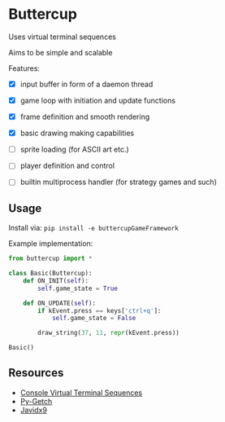 Buttercup
===
Uses virtual terminal sequences

Aims to be simple and scalable

Features:
+ [x] input buffer in form of a daemon thread
+ [x] game loop with initiation and update functions
+ [x] frame definition and smooth rendering
+ [x] basic drawing making capabilities

+ [ ] sprite loading (for ASCII art etc.)
+ [ ] player definition and control
+ [ ] builtin multiprocess handler (for strategy games and such)

Usage
---
Install via: `pip install -e buttercupGameFramework`

Example implementation:
```python
from buttercup import *

class Basic(Buttercup):
	def ON_INIT(self):
		self.game_state = True

	def ON_UPDATE(self):
		if kEvent.press == keys['ctrl+q']:
			self.game_state = False

		draw_string(37, 11, repr(kEvent.press))

Basic()
```

Resources
---
+ [Console Virtual Terminal Sequences][def]
+ [Py-Getch][def2]
+ [Javidx9][def3]


[def]: https://learn.microsoft.com/en-us/windows/console/console-virtual-terminal-sequences
[def2]: https://github.com/joeyespo/py-getch
[def3]: https://github.com/OneLoneCoder/Javidx9/tree/master/ConsoleGameEngine
